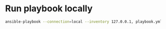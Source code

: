 # Run playbook locally
```sh
ansible-playbook --connection=local --inventory 127.0.0.1, playbook.yml
```

